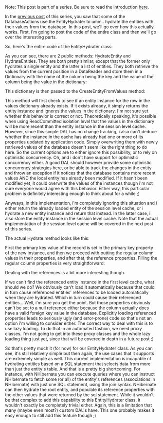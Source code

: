 Note: This post is part of a series.  Be sure to read the introduction <a href="/blog/2009/08/build-your-own-data-access-layer-series/">here</a>.

In the <a href="/blog/2009/08/build-your-own-data-access-layer-out-of-the-box-crud-functionality/">previous post</a> of this series, you saw that some of the DatabaseActions use the EntityHydrater to umm.. hydrate the entities with their values from the database.  In this post, we'll go over how this actually works.  First, i'm going to post the code of the entire class and then we'll go over the interesting parts.

So, here's the entire code of the EntityHydrater class:

<script src="https://gist.github.com/3685007.js?file=s1.cs"></script>

As you can see, there are 2 public methods: HydrateEntity and HydrateEntities.  They are both pretty similar, except that the former only hydrates a single entity and the latter a list of entities.  They both retrieve the values from the current position in a DataReader and store them in a Dictionary with the name of the column being the key and the value of the column being the value in the dictionary:

<script src="https://gist.github.com/3685007.js?file=s2.cs"></script>

This dictionary is then passed to the CreateEntityFromValues method:

<script src="https://gist.github.com/3685007.js?file=s3.cs"></script>

This method will first check to see if an entity instance for the row in the values dictionary already exists.  If it exists already, it simply returns the entity instance and ignores the values in the dictionary.  I'm not sure yet whether this behavior is correct or not.  Theoretically speaking, it's possible when using ReadCommitted isolation level that the values in the dictionary will be more recent than the entity instance in the session level cache.  However, since this simple DAL has no change tracking, i also can't deduce whether the instance in the cache has already had one or more of its properties updated by application code.  Simply overwriting them with newly retrieved values of the database doesn't seem like the right thing to do here.  So the current options are to either ignore this possibility, or to rely on optimistic concurrency.  Oh, and i don't have support for optimistic concurrency either.  A good DAL should however provide some optimistic concurrency strategies here, or be able to track the changes in the entity and throw an exception if it notices that the database contains more recent values AND the local entity has already been modified.  If it hasn't been modified yet, it could overwrite the values of the instances though i'm not sure everyone would agree with this behavior.  Either way, this particular problem is definitely interesting enough to think about for a while ;)

Anyways, in this implementation, i'm completely ignoring this situation and i either return the already loaded entity of the session level cache, or i hydrate a new entity instance and return that instead.  In the latter case, i also store the entity instance in the session level cache.  Note that the actual implementation of the session level cache will be covered in the next post of this series.

The actual Hydrate method looks like this:

<script src="https://gist.github.com/3685007.js?file=s4.cs"></script>

First the primary key value of the record is set in the primary key property of the new instance, and then we proceed with putting the regular column values in their properties, and after that, the reference properties. Filling the regular column properties is very straightforward:

<script src="https://gist.github.com/3685007.js?file=s5.cs"></script>

Dealing with the references is a bit more interesting though.

<script src="https://gist.github.com/3685007.js?file=s6.cs"></script>

If we can't find the referenced entity instance in the first level cache, what should we do? We obviously can't load it automatically because that could in turn cause referenced entities' references to be loaded automatically when they are hydrated.  Which in turn could cause their referenced entities... Well, i'm sure you get the point.  But those properties obviously can't be set to a null reference either because the column actually does have a valid foreign key value in the database.  Explicitly loading referenced properties leads to seriously ugly (and error-prone) code so that's not an option i'm willing to consider either.  The correct way to deal with this is to use lazy loading.  To do that in an automated fashion, we need proxy classes.  I'm not going to get into these proxy classes and the whole lazy loading thing just yet, since that will be covered in depth in a future post ;)

So that's pretty much it (for now) for our EntityHydrater class.  As you can see, it's still relatively simple but then again, the use cases that it supports are extremely simple as well.  This current implementation is incapable of hydrating entities based on a SQL statement that selects data from more than just the entity's table.  And that is a pretty big shortcoming.  For instance, with NHibernate you can execute queries where you can instruct NHibernate to fetch some (or all) of the entity's references (associations in NHibernate) with just one SQL statement, using the join syntax.  NHibernate can then hydrate the root entity, and populate its reference properties with the other values that were returned by the sql statement.  While it wouldn't be that complex to add this capability to this EntityHydrater class, it wouldn't exactly be completely trivial either.  Again, this is a limitation that many (maybe even most?) custom DAL's have.  This one probably makes it easy enough to still add this feature though ;)